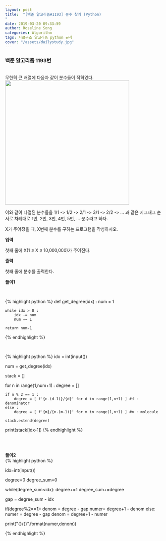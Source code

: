 ```yaml
---
layout: post
title:  "[백준 알고리즘#1193] 분수 찾기 (Python)
"
date: 2019-03-20 09:33:59
author: Roseline Song
categories: Algorithm
tags: 자료구조 알고리즘 python 규칙
cover: "/assets/dailystudy.jpg"
---
```


### 백준 알고리즘 1193번
<br>
무한히 큰 배열에 다음과 같이 분수들이 적혀있다.

<br>

<img src="https://postfiles.pstatic.net/MjAxOTAzMjBfMjMg/MDAxNTUzMDQ2NjMwMTkx.Yj34Gk1IQIUw7pgYKnhb3U8lSbcY5ZECcOkDL23addQg.AmDBM5U_vubKLGuC2Tn_IDwl-uXzB2OeAg7Pj8qWjyog.PNG.guseod24/table.PNG?type=w966" style="width:400px;">

<br>

이와 같이 나열된 분수들을 1/1 -> 1/2 -> 2/1 -> 3/1 -> 2/2 -> … 과 같은 지그재그 순서로 차례대로 1번, 2번, 3번, 4번, 5번, … 분수라고 하자.

X가 주어졌을 때, X번째 분수를 구하는 프로그램을 작성하시오.
<br>

**입력**

첫째 줄에 X(1 ≤ X ≤ 10,000,000)가 주어진다.

**출력**

첫째 줄에 분수를 출력한다.
<br>





**풀이1**

<br>

{% highlight python %}
def get_degree(idx) :
    num = 1

    while idx > 0 :
        idx -= num
        num += 1 

    return num-1

{% endhighlight %}

<br>

{% highlight python %}
idx = int(input())

num = get_degree(idx)

stack = []

for n in range(1,num+1) :
    degree = []

    if n % 2 == 1 :
        degree = [ f'{n-(d-1)}/{d}' for d in range(1,n+1) ] #d : denominator
    else : 
        degree = [ f'{m}/{n-(m-1)}' for m in range(1,n+1) ] #m : molecule 
        
    stack.extend(degree)

print(stack[idx-1])
{% endhighlight %}

<br>
<br>



**풀이2**
<br>
{% highlight python %}

idx=int(input())

degree=0
degree_sum=0

while(degree_sum<idx):
    degree+=1
    degree_sum+=degree

gap = degree_sum - idx

if(degree%2==1):
    denom = degree - gap
    numer= degree+1 - denom
else:
    numer = degree - gap
    denom = degree+1 - numer
    
print("{}/{}".format(numer,denom))

{% endhighlight %}




